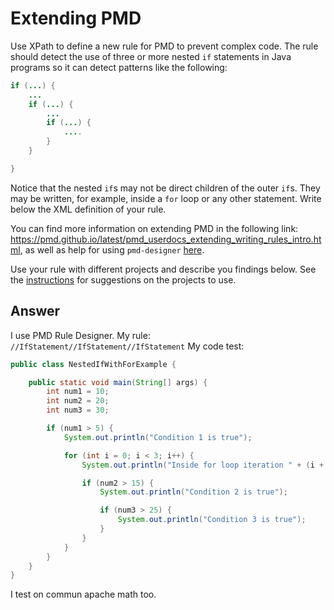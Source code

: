 # Extending PMD

Use XPath to define a new rule for PMD to prevent complex code. The rule should detect the use of three or more nested `if` statements in Java programs so it can detect patterns like the following:

```Java
if (...) {
    ...
    if (...) {
        ...
        if (...) {
            ....
        }
    }

}
```
Notice that the nested `if`s may not be direct children of the outer `if`s. They may be written, for example, inside a `for` loop or any other statement.
Write below the XML definition of your rule.

You can find more information on extending PMD in the following link: https://pmd.github.io/latest/pmd_userdocs_extending_writing_rules_intro.html, as well as help for using `pmd-designer` [here](https://github.com/selabs-ur1/VV-ISTIC-TP2/blob/master/exercises/designer-help.md).

Use your rule with different projects and describe you findings below. See the [instructions](../sujet.md) for suggestions on the projects to use.

## Answer

I use PMD Rule Designer.
My rule:
`//IfStatement//IfStatement//IfStatement`
My code test:
```java
public class NestedIfWithForExample {

    public static void main(String[] args) {
        int num1 = 10;
        int num2 = 20;
        int num3 = 30;

        if (num1 > 5) {
            System.out.println("Condition 1 is true");

            for (int i = 0; i < 3; i++) {
                System.out.println("Inside for loop iteration " + (i + 1));

                if (num2 > 15) {
                    System.out.println("Condition 2 is true");

                    if (num3 > 25) {
                        System.out.println("Condition 3 is true");
                    }
                }
            }
        }
    }
}
```

I test on commun apache math too.
